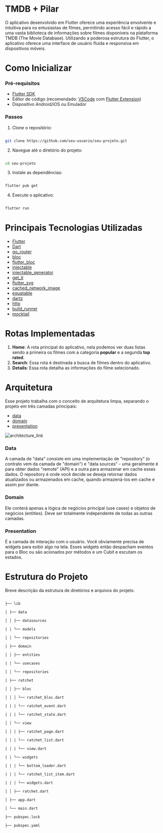 
# TMDB + Pilar
O aplicativo desenvolvido em Flutter oferece uma experiência envolvente e intuitiva para os entusiastas de filmes, permitindo acesso fácil e rápido a uma vasta biblioteca de informações sobre filmes disponíveis na plataforma TMDB (The Movie Database). Utilizando a poderosa estrutura do Flutter, o aplicativo oferece uma interface de usuário fluida e responsiva em dispositivos móveis.

# Como Inicializar

### Pré-requisitos  

- [Flutter SDK](https://flutter.dev/docs/get-started/install)
- Editor de código (recomendado: [VSCode](https://code.visualstudio.com/) com [Flutter Extension](https://marketplace.visualstudio.com/items?itemName=Dart-Code.flutter))
- Dispositivo Android/iOS ou Emulador

### Passos

1. Clone o repositório:
```bash

git clone https://github.com/seu-usuario/seu-projeto.git

```
2. Navegue até o diretório do projeto:

```bash

cd seu-projeto

```

3. Instale as dependências:

```bash

flutter pub get

```

4. Execute o aplicativo:

```bash

flutter run

```

# Principais Tecnologias Utilizadas

- [Flutter](https://flutter.dev/)
- [Dart](https://dart.dev/)
- [go_router](https://pub.dev/packages/go_router)
- [bloc](https://pub.dev/packages/bloc)
- [flutter_bloc](https://pub.dev/packages/flutter_bloc)
- [injectable](https://pub.dev/packages/injectable)
- [injectable_generator](https://pub.dev/packages/injectable_generator)
- [get_it](https://pub.dev/packages/get_it)
- [flutter_svg](https://pub.dev/packages/flutter_svg)
- [cached_network_image](https://pub.dev/packages/cached_network_image)
- [equatable](https://pub.dev/packages/equatable)
- [dartz](https://pub.dev/packages/dartz)
- [http](https://pub.dev/packages/http)
- [build_runner](https://pub.dev/packages/build_runner)
- [mocktail](https://pub.dev/packages/mocktail)

# Rotas Implementadas

1.  **Home**: A rota principal do aplicativo, nela podemos ver duas listas sendo a primeira os filmes com a categoria **popular** e a segunda **top rated**.
2.  **Search**: Essa rota é destinada a busca de filmes dentro do aplicativo.
3.  **Details**: Essa rota detalha as informações do filme selecionado.

# **Arquitetura**

Esse projeto trabalha com o conceito de arquitetura limpa, separando o projeto em três camadas principais:

- [data](#data)
- [domain](#domain)
- [presentation](#presentation)

![architecture_link]

### **Data**

A camada de "data" consiste em uma implementação de "repository" (o contrato vem da camada de "domain") e "data sources" - uma geralmente é para obter dados "remote" (API) e a outra para armazenar em cache esses dados. O repository é onde você decide se deseja retornar dados atualizados ou armazenados em cache, quando armazená-los em cache e assim por diante.

### **Domain**

Ele conterá apenas a lógica de negócios principal (use cases) e objetos de negócios (entities). Deve ser totalmente independente de todas as outras camadas.

### **Presentation**

É a camada de interação com o usuário. Você obviamente precisa de widgets para exibir algo na tela. Esses widgets então despacham eventos para o Bloc ou são acionados por métodos e um Cubit e escutam os estados.

# Estrutura do Projeto

Breve descrição da estrutura de diretórios e arquivos do projeto.

```

├── lib

| ├── data

│ │ ├── datasources

| | └── models

│ │ └── repositories

| ├── domain

│ │ ├── entities

| | └── usecases

│ │ └── repositories

| ├── ratchet

│ │ ├── bloc

│ │ │ └── ratchet_bloc.dart

| | | └── ratchet_event.dart

| | | └── ratchet_state.dart

│ │ └── view

│ │ | ├── ratchet_page.dart

│ │ | └── ratchet_list.dart

| | | └── view.dart

| | └── widgets

| | | └── bottom_loader.dart

| | | └── ratchet_list_item.dart

| | | └── widgets.dart

│ │ ├── ratchet.dart

│ ├── app.dart

│ └── main.dart

├── pubspec.lock

├── pubspec.yaml

```

[architecture_link]: https://raw.githubusercontent.com/ResoCoder/flutter-tdd-clean-architecture-course/master/architecture-proposal.png